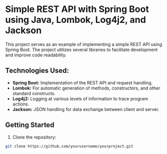 # Simple REST API with Spring Boot using Java, Lombok, Log4j2, and Jackson

This project serves as an example of implementing a simple REST API using Spring Boot. The project utilizes several libraries to facilitate development and improve code readability.

## Technologies Used:

- **Spring Boot:** Implementation of the REST API and request handling.
- **Lombok:** For automatic generation of methods, constructors, and other standard constructs.
- **Log4j2:** Logging at various levels of information to trace program actions.
- **Jackson:** JSON handling for data exchange between client and server.

## Getting Started

1. Clone the repository:

```bash
git clone https://github.com/yourusername/yourproject.git
